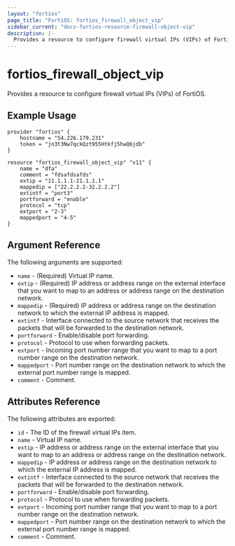 ```yaml
---
layout: "fortios"
page_title: "FortiOS: fortios_firewall_object_vip"
sidebar_current: "docs-fortios-resource-firewall-object-vip"
description: |-
  Provides a resource to configure firewall virtual IPs (VIPs) of FortiOS.
---
```


# fortios_firewall_object_vip
Provides a resource to configure firewall virtual IPs (VIPs) of FortiOS.

## Example Usage
```hcl
provider "fortios" {
	hostname = "54.226.179.231"
	token = "jn3t3Nw7qckQzt955Htkfj5hwQ6jdb"	
}

resource "fortios_firewall_object_vip" "v11" {
	name = "dfa"
	comment = "fdsafdsafds"
	extip = "11.1.1.1-21.1.1.1"
	mappedip = ["22.2.2.2-32.2.2.2"]
	extintf = "port3"
	portforward = "enable"
	protocol = "tcp"
	extport = "2-3"
	mappedport = "4-5"
}
```

## Argument Reference
The following arguments are supported:

* `name` - (Required) Virtual IP name.
* `extip` - (Required) IP address or address range on the external interface that you want to map to an address or address range on the
destination network.
* `mappedip` - (Required) IP address or address range on the destination network to which the external IP address is mapped.
* `extintf` - Interface connected to the source network that receives the packets that will be forwarded to the destination network.
* `portforward` - Enable/disable port forwarding.
* `protocol` - Protocol to use when forwarding packets.
* `extport` - Incoming port number range that you want to map to a port number range on the destination network.
* `mappedport` - Port number range on the destination network to which the external port number range is mapped.
* `comment` - Comment.

## Attributes Reference
The following attributes are exported:

* `id` - The ID of the firewall virtual IPs item.
* `name` - Virtual IP name.
* `extip` - IP address or address range on the external interface that you want to map to an address or address range on the
destination network.
* `mappedip` - IP address or address range on the destination network to which the external IP address is mapped.
* `extintf` - Interface connected to the source network that receives the packets that will be forwarded to the destination network.
* `portforward` - Enable/disable port forwarding.
* `protocol` - Protocol to use when forwarding packets.
* `extport` - Incoming port number range that you want to map to a port number range on the destination network.
* `mappedport` - Port number range on the destination network to which the external port number range is mapped.
* `comment` - Comment.

